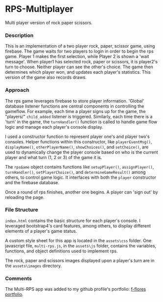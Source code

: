 # RPS-Multiplayer

Multi player version of rock paper scissors.

### Description

This is an implementation of a two player rock, paper, scissor game, using firebase. The game waits for two players to login in order to begin the rps game. Player 1 makes the first selection, while Player 2 is shown a 'wait message'.
When player1 has selected rock, paper or scissors, it is player2's turn to choose. Neither player can see the other's choice. The game then determines which player won, and updates each player's statistics. This version of the game also records draws.

### Approach

The rps game leverages firebase to store player information. 'Global' database listener functions are central components in controlling the gameflow. For example, each time a player signs up for the game, the "players/" `child_added` listener is triggered. Similarly, each time there is a 'turn' in the game, the `turnHandler()` function is called to handle game flow logic and manage each player's console display. 

I used a constructor function to represent player one's and player two's consoles. Helper functions within this constructor, like `playerEventMsg()`, `displayName()`, `otherPlayerName()`, `showChoices()`, and `setChoice()`, are used to dynamically change the player console based on who is the current player and what turn (1, 2 or 3) of the game it is.

The `rpsGame` object contains functions like `setupPlayer()`, `assignPlayer()`, `turnHandler()`, `setPlayerChoice()`, and `determineGameResult()` among others, to control game logic. It interfaces with both the `player` constructor and the firebase database.

Once a round of rps finishes, another one begins. A player can 'sign out' by reloading the page.

### File Structure

`index.html` contains the basic structure for each player's console. I leveraged bootstrap4's card features, among others, to display different elements of a player's game status.

A custom style sheet for this app is located in the `assets\css` folder. One javascript file, `multi-rps.js`, in the `assets\js` folder, contains the variables, functions, and object definitions used to implement rps.

The rock, paper and scissors images displayed upon a player's turn are in the `assets\images` directory.

### Comments

The Multi-RPS app was added to my github profile's portfolio:
[f-flores portfolio](https://f-flores.github.io/portfolio.html).